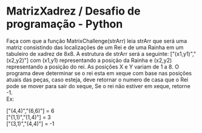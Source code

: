 # MatrizXadrez / Desafio de programação - Python

Faça com que a função MatrixChallenge(strArr) leia strArr que será uma matriz consistindo das localizações  de um Rei e de uma Rainha em um tabuleiro de xadrez de 8x8. A estrutura de strArr será a seguinte: ["(x1,y1)","(x2,y2)"] com (x1,y1) representando a posição da Rainha e (x2,y2) representando a posição do rei. As posições X e Y variam de 1 a 8. O programa deve determinar se o rei esta em xeque com base nas posições atuais das peças, caso esteja, deve retornar o numero de casa que o Rei pode se mover para sair do xeque, Se o rei não estiver em xeque, retorne -1.
 <br>
Ex: <br>

  ["(4,4)","(6,6)"] = 6 <br>
  ["(1,1)","(1,4)"] = 3 <br>
  ["(3,1)","(4,4)"] = -1 <br>
